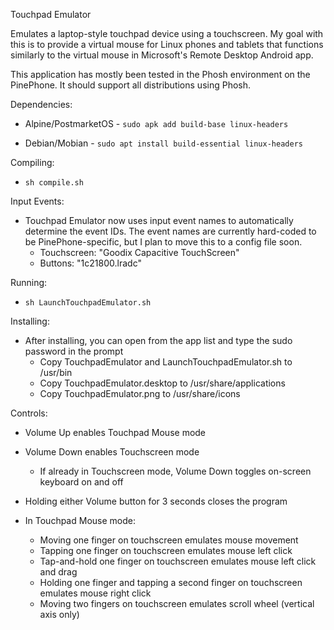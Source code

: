 Touchpad Emulator

Emulates a laptop-style touchpad device using a touchscreen.  My goal with this is to provide a virtual mouse for Linux phones and tablets that functions similarly to the virtual mouse in Microsoft's Remote Desktop Android app.

This application has mostly been tested in the Phosh environment on the PinePhone.  It should support all distributions using Phosh.

Dependencies:

* Alpine/PostmarketOS - `sudo apk add build-base linux-headers`

* Debian/Mobian - `sudo apt install build-essential linux-headers`

Compiling:

* `sh compile.sh`

Input Events:

* Touchpad Emulator now uses input event names to automatically determine the event IDs.  The event names are currently hard-coded to be PinePhone-specific, but I plan to move this to a config file soon.
  * Touchscreen: "Goodix Capacitive TouchScreen"
  * Buttons: "1c21800.lradc"

Running:

* `sh LaunchTouchpadEmulator.sh`

Installing:

* After installing, you can open from the app list and type the sudo password in the prompt
    * Copy TouchpadEmulator and LaunchTouchpadEmulator.sh to /usr/bin
    * Copy TouchpadEmulator.desktop to /usr/share/applications
    * Copy TouchpadEmulator.png to /usr/share/icons

Controls:

* Volume Up enables Touchpad Mouse mode

* Volume Down enables Touchscreen mode
    * If already in Touchscreen mode, Volume Down toggles on-screen keyboard on and off

* Holding either Volume button for 3 seconds closes the program

* In Touchpad Mouse mode:
    * Moving one finger on touchscreen emulates mouse movement
    * Tapping one finger on touchscreen emulates mouse left click
    * Tap-and-hold one finger on touchscreen emulates mouse left click and drag
    * Holding one finger and tapping a second finger on touchscreen emulates mouse right click
    * Moving two fingers on touchscreen emulates scroll wheel (vertical axis only)